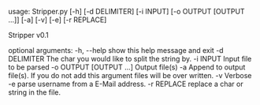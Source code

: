 usage: Stripper.py [-h] [-d DELIMITER] [-i INPUT] [-o OUTPUT [OUTPUT ...]]
                   [-a] [-v] [-e] [-r REPLACE]

Stripper v0.1

optional arguments:
  -h, --help            show this help message and exit
  -d DELIMITER          The char you would like to split the string by.
  -i INPUT              Input file to be parsed
  -o OUTPUT [OUTPUT ...]
                        Output file(s)
  -a                    Append to output file(s). If you do not add this
                        argument files will be over written.
  -v                    Verbose
  -e                    parse username from a E-Mail address.
  -r REPLACE            replace a char or string in the file.
